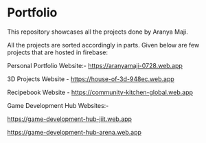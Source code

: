 # Portfolio
This repository showcases all the projects done by Aranya Maji.

All the projects are sorted accordingly in parts. Given below are few projects that are hosted in firebase:

Personal Portfolio Website:- https://aranyamaji-0728.web.app

3D Projects Website - https://house-of-3d-948ec.web.app

Recipebook Website - https://community-kitchen-global.web.app


Game Development Hub Websites:-

https://game-development-hub-jiit.web.app

https://game-development-hub-arena.web.app
